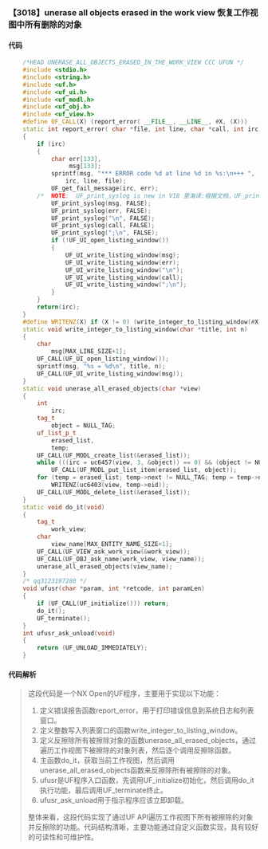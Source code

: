### 【3018】unerase all objects erased in the work view 恢复工作视图中所有删除的对象

#### 代码

```cpp
    /*HEAD UNERASE_ALL_OBJECTS_ERASED_IN_THE_WORK_VIEW CCC UFUN */  
    #include <stdio.h>  
    #include <string.h>  
    #include <uf.h>  
    #include <uf_ui.h>  
    #include <uf_modl.h>  
    #include <uf_obj.h>  
    #include <uf_view.h>  
    #define UF_CALL(X) (report_error( __FILE__, __LINE__, #X, (X)))  
    static int report_error( char *file, int line, char *call, int irc)  
    {  
        if (irc)  
        {  
            char err[133],  
                 msg[133];  
            sprintf(msg, "*** ERROR code %d at line %d in %s:\n+++ ",  
                irc, line, file);  
            UF_get_fail_message(irc, err);  
        /*  NOTE:  UF_print_syslog is new in V18 里海译:根据文档，UF_print_syslog 是 V18 中新增的函数。 */  
            UF_print_syslog(msg, FALSE);  
            UF_print_syslog(err, FALSE);  
            UF_print_syslog("\n", FALSE);  
            UF_print_syslog(call, FALSE);  
            UF_print_syslog(";\n", FALSE);  
            if (!UF_UI_open_listing_window())  
            {  
                UF_UI_write_listing_window(msg);  
                UF_UI_write_listing_window(err);  
                UF_UI_write_listing_window("\n");  
                UF_UI_write_listing_window(call);  
                UF_UI_write_listing_window(";\n");  
            }  
        }  
        return(irc);  
    }  
    #define WRITENZ(X) if (X != 0) (write_integer_to_listing_window(#X, X))  
    static void write_integer_to_listing_window(char *title, int n)  
    {  
        char  
            msg[MAX_LINE_SIZE+1];  
        UF_CALL(UF_UI_open_listing_window());  
        sprintf(msg, "%s = %d\n", title, n);  
        UF_CALL(UF_UI_write_listing_window(msg));  
    }  
    static void unerase_all_erased_objects(char *view)  
    {  
        int  
            irc;  
        tag_t  
            object = NULL_TAG;  
        uf_list_p_t  
            erased_list,  
            temp;  
        UF_CALL(UF_MODL_create_list(&erased_list));  
        while (((irc = uc6457(view, 3, &object)) == 0) && (object != NULL_TAG))  
            UF_CALL(UF_MODL_put_list_item(erased_list, object));  
        for (temp = erased_list; temp->next != NULL_TAG; temp = temp->next)  
            WRITENZ(uc6403(view, temp->eid));  
        UF_CALL(UF_MODL_delete_list(&erased_list));  
    }  
    static void do_it(void)  
    {  
        tag_t  
            work_view;  
        char  
            view_name[MAX_ENTITY_NAME_SIZE+1];  
        UF_CALL(UF_VIEW_ask_work_view(&work_view));  
        UF_CALL(UF_OBJ_ask_name(work_view, view_name));  
        unerase_all_erased_objects(view_name);  
    }  
    /* qq3123197280 */  
    void ufusr(char *param, int *retcode, int paramLen)  
    {  
        if (UF_CALL(UF_initialize())) return;  
        do_it();  
        UF_terminate();  
    }  
    int ufusr_ask_unload(void)  
    {  
        return (UF_UNLOAD_IMMEDIATELY);  
    }

```

#### 代码解析

> 这段代码是一个NX Open的UF程序，主要用于实现以下功能：
>
> 1. 定义错误报告函数report_error，用于打印错误信息到系统日志和列表窗口。
> 2. 定义整数写入列表窗口的函数write_integer_to_listing_window。
> 3. 定义反擦除所有被擦除对象的函数unerase_all_erased_objects，通过遍历工作视图下被擦除的对象列表，然后逐个调用反擦除函数。
> 4. 主函数do_it，获取当前工作视图，然后调用unerase_all_erased_objects函数来反擦除所有被擦除的对象。
> 5. ufusr是UF程序入口函数，先调用UF_initialize初始化，然后调用do_it执行功能，最后调用UF_terminate终止。
> 6. ufusr_ask_unload用于指示程序应该立即卸载。
>
> 整体来看，这段代码实现了通过UF API遍历工作视图下所有被擦除的对象并反擦除的功能。代码结构清晰，主要功能通过自定义函数实现，具有较好的可读性和可维护性。
>
